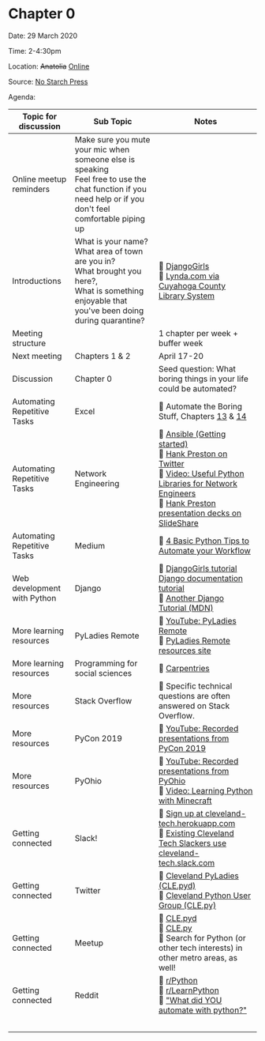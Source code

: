 # Chapter 0

Date: 29 March 2020

Time: 2-4:30pm

Location: ~~Anatolia~~ [Online](https://meet.google.com/xfy-wqgu-wdc)

Source: [No Starch Press](https://automatetheboringstuff.com/2e/chapter0/)

Agenda:

**Topic for discussion** | **Sub Topic** | **Notes** |
-- | -- | --
Online meetup reminders |Make sure you mute your mic when someone else is speaking<br>Feel free to use the chat function if you need help or if you don't feel comfortable piping up | |
Introductions |What is your name?<br>What area of town are you in?<br>What brought you here?,<br>What is something enjoyable that you've been doing during quarantine? |:sparkling_heart: [DjangoGirls](https://tutorial.djangogirls.org/en/)<br>:sparkling_heart: [Lynda.com via Cuyahoga County Library System](https://www.cuyahogalibrary.org/Research/Resources/Lynda-com.aspx) |
Meeting structure | |1 chapter per week + buffer week |
Next meeting |Chapters 1 & 2 |April 17-20 |
Discussion |Chapter 0 |Seed question: What boring things in your life could be automated? |
Automating Repetitive Tasks |Excel |:sparkling_heart: Automate the Boring Stuff, Chapters [13](https://automatetheboringstuff.com/2e/chapter13/) & [14](https://automatetheboringstuff.com/2e/chapter14/) |
Automating Repetitive Tasks |Network Engineering |:sparkling_heart: [Ansible (Getting started)](https://www.ansible.com/resources/get-started)<br>:sparkling_heart: [Hank Preston on Twitter](https://twitter.com/hfpreston?ref_src=twsrc%5Egoogle%7Ctwcamp%5Eserp%7Ctwgr%5Eauthor)<br>:sparkling_heart: [Video: Useful Python Libraries for Network Engineers](https://youtu.be/LPx77m4aZqs)<br>:sparkling_heart: [Hank Preston presentation decks on SlideShare](https://www.slideshare.net/HankPreston1) |
Automating Repetitive Tasks |Medium |:sparkling_heart: [4 Basic Python Tips to Automate your Workflow](https://medium.com/better-programming/4-basic-python-tips-to-automate-your-workflow-befabe140b83)|
Web development with Python |Django |:sparkling_heart: [DjangoGirls tutorial](https://tutorial.djangogirls.org/en/)<br>[Django documentation tutorial](https://docs.djangoproject.com/en/3.0/intro/)<br>:sparkling_heart: [Another Django Tutorial (MDN)](https://developer.mozilla.org/en-US/docs/Learn/Server-side/Django) |
More learning resources |PyLadies Remote |:sparkling_heart: [YouTube: PyLadies Remote](https://www.youtube.com/channel/UCyVogtilYlp1B1ZeFdnmDxQ)<br>:sparkling_heart: [PyLadies Remote resources site](https://remote.pyladies.com/resources/) |
More learning resources |Programming for social sciences |:sparkling_heart: [Carpentries](https://carpentries.org/) |
More resources |Stack Overflow |:sparkling_heart: Specific technical questions are often answered on Stack Overflow. |
More resources |PyCon 2019 |:sparkling_heart: [YouTube: Recorded presentations from PyCon 2019](https://www.youtube.com/channel/UCxs2IIVXaEHHA4BtTiWZ2mQ) |
More resources |PyOhio |:sparkling_heart: [YouTube: Recorded presentations from PyOhio](https://www.youtube.com/channel/UCYqdrfvhGxNW3vXebypqXoQ)<br>:sparkling_heart: [Video: Learning Python with Minecraft](https://youtu.be/WqD6SDoXjkQ)
Getting connected |Slack! |:sparkling_heart: [Sign up at cleveland-tech.herokuapp.com](https://cleveland-tech.herokuapp.com)<br>:sparkling_heart: [Existing Cleveland Tech Slackers use cleveland-tech.slack.com](https://cleveland-tech.slack.com/) |
Getting connected |Twitter |:sparkling_heart: [Cleveland PyLadies (CLE.pyd)](https://twitter.com/CLEPyLadies)<br>:sparkling_heart: [Cleveland Python User Group (CLE.py)](https://twitter.com/CLEpy) |
Getting connected |Meetup |:sparkling_heart: [CLE.pyd](https://www.meetup.com/cle-pyladies/)<br>:sparkling_heart: [CLE.py](https://www.meetup.com/Cleveland-Area-Python-Interest-Group/)<br>:sparkling_heart: Search for Python (or other tech interests) in other metro areas, as well! |
Getting connected |Reddit |:sparkling_heart: [r/Python](https://www.reddit.com/r/Python/)<br>:sparkling_heart: [r/LearnPython](https://www.reddit.com/r/learnpython/)<br>:sparkling_heart: ["What did YOU automate with python?"](https://www.reddit.com/r/Python/comments/3p8m2s/what_did_you_automate_with_python/) |
 | | |
 | | |
 | | |
 | | |
 | | |
 
